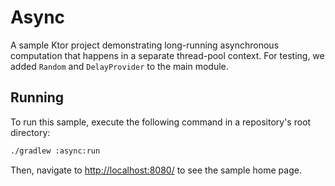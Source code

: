 # Async

A sample Ktor project demonstrating long-running asynchronous computation that happens in a separate thread-pool context.
For testing, we added `Random` and `DelayProvider` to the main module.

## Running

To run this sample, execute the following command in a repository's root directory:

```bash
./gradlew :async:run
```
 
Then, navigate to [http://localhost:8080/](http://localhost:8080/) to see the sample home page.  
